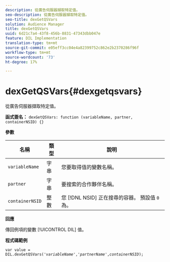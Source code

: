 ```yaml
---
description: 從廣告伺服器擷取特定值。
seo-description: 從廣告伺服器擷取特定值。
seo-title: dexGetQSVars
solution: Audience Manager
title: dexGetQSVars
uuid: 6d21c7a4-43f8-456b-8831-47343dbb047e
feature: DIL Implementation
translation-type: tm+mt
source-git-commit: e05eff3cc04e4a82399752c862e2b2370286f96f
workflow-type: tm+mt
source-wordcount: '73'
ht-degree: 17%

---
```



# dexGetQSVars{#dexgetqsvars}

從廣告伺服器擷取特定值。

**函式簽名：** `dexGetQSVars: function (variableName, partner, containerNSID) {}`

<!-- 

r_dil_get_dexqsvars.xml

 -->

**參數**

| 名稱 | 類型 | 說明 |
|---|---|---|
| `variableName` | 字串 | 您要取得值的變數名稱。 |
| `partner` | 字串 | 要搜索的合作夥伴名稱。 |
| `containerNSID` | 整數 | 您 [!DNL NSID] 正在搜尋的容器。 預設值 `0`為。 |

**回應**

傳回例項的變數 [!UICONTROL DIL] 值。

**程式碼範例**

<pre class="java"><code>var value = DIL.dexGetQSVars('<i>variableName</i>','<i>partnerName</i>',<i>containerNSID</i>);</code></pre>
